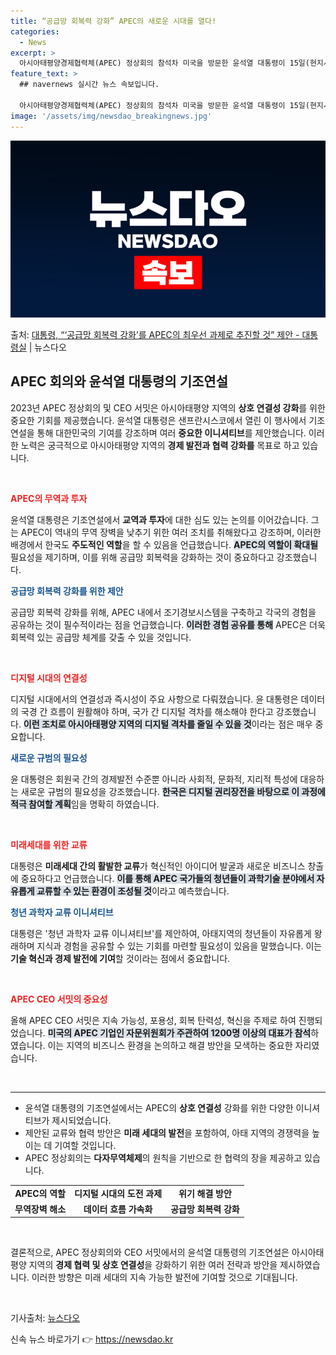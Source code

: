 ```yaml
---
title: “공급망 회복력 강화” APEC의 새로운 시대를 열다!
categories:
  - News
excerpt: >
  아시아태평양경제협력체(APEC) 정상회의 참석차 미국을 방문한 윤석열 대통령이 15일(현지시간) 샌프란시스코…
feature_text: >
  ## navernews 실시간 뉴스 속보입니다.

  아시아태평양경제협력체(APEC) 정상회의 참석차 미국을 방문한 윤석열 대통령이 15일(현지시간) 샌프란시스코…
image: '/assets/img/newsdao_breakingnews.jpg'
---
```


![뉴스다오 속보](/assets/img/newsdao_breakingnews.jpg)

<p>출처: <a href="https://newsdao.kr/2544" rel="dofollow">대통령,  “‘공급망 회복력 강화’를 APEC의 최우선 과제로 추진할 것” 제안 - 대통령실</a> | 뉴스다오</p>

<h2 data-ke-size="size26">APEC 회의와 윤석열 대통령의 기조연설</h2>

<p data-ke-size="size16">2023년 APEC 정상회의 및 CEO 서밋은 아시아태평양 지역의 <b>상호 연결성 강화</b>를 위한 중요한 기회를 제공했습니다. 윤석열 대통령은 샌프란시스코에서 열린 이 행사에서 기조연설을 통해 대한민국의 기여를 강조하며 여러 <b>중요한 이니셔티브</b>를 제안했습니다. 이러한 노력은 궁극적으로 아시아태평양 지역의 <b>경제 발전과 협력 강화를</b> 목표로 하고 있습니다.</p>

<p data-ke-size="size16">&nbsp;</p>

<b><span style="color: #ee2323;">APEC의 무역과 투자</span></b>

<p data-ke-size="size16">윤석열 대통령은 기조연설에서 <b>교역과 투자</b>에 대한 심도 있는 논의를 이어갔습니다. 그는 APEC이 역내의 무역 장벽을 낮추기 위한 여러 조치를 취해왔다고 강조하며, 이러한 배경에서 한국도 <b>주도적인 역할</b>을 할 수 있음을 언급했습니다. <b><span style="background-color: #21538527;">APEC의 역할이 확대될</span></b> 필요성을 제기하며, 이를 위해 공급망 회복력을 강화하는 것이 중요하다고 강조했습니다.</p>

<b><span style="color: #1a5490;">공급망 회복력 강화를 위한 제안</span></b>

<p data-ke-size="size16">공급망 회복력 강화를 위해, APEC 내에서 조기경보시스템을 구축하고 각국의 경험을 공유하는 것이 필수적이라는 점을 언급했습니다. <b><span style="background-color: #21538527;">이러한 경험 공유를 통해</span></b> APEC은 더욱 회복력 있는 공급망 체계를 갖출 수 있을 것입니다.</p>

<p data-ke-size="size16">&nbsp;</p>

<b><span style="color: #ee2323;">디지털 시대의 연결성</span></b>

<p data-ke-size="size16">디지털 시대에서의 연결성과 즉시성이 주요 사항으로 다뤄졌습니다. 윤 대통령은 데이터의 국경 간 흐름이 원활해야 하며, 국가 간 디지털 격차를 해소해야 한다고 강조했습니다. <b><span style="background-color: #21538527;">이런 조치로 아시아태평양 지역의 디지털 격차를 줄일 수 있을 것</span></b>이라는 점은 매우 중요합니다.</p>

<b><span style="color: #1a5490;">새로운 규범의 필요성</span></b>

<p data-ke-size="size16">윤 대통령은 회원국 간의 경제발전 수준뿐 아니라 사회적, 문화적, 지리적 특성에 대응하는 새로운 규범의 필요성을 강조했습니다. <b><span style="background-color: #21538527;">한국은 디지털 권리장전을 바탕으로 이 과정에 적극 참여할 계획</span></b>임을 명확히 하였습니다.</p>

<p data-ke-size="size16">&nbsp;</p>

<b><span style="color: #ee2323;">미래세대를 위한 교류</span></b>

<p data-ke-size="size16">대통령은 <b>미래세대 간의 활발한 교류</b>가 혁신적인 아이디어 발굴과 새로운 비즈니스 창출에 중요하다고 언급했습니다. <b><span style="background-color: #21538527;">이를 통해 APEC 국가들의 청년들이 과학기술 분야에서 자유롭게 교류할 수 있는 환경이 조성될 것</span></b>이라고 예측했습니다.</p>

<b><span style="color: #1a5490;">청년 과학자 교류 이니셔티브</span></b>

<p data-ke-size="size16">대통령은 '청년 과학자 교류 이니셔티브'를 제안하여, 아태지역의 청년들이 자유롭게 왕래하며 지식과 경험을 공유할 수 있는 기회를 마련할 필요성이 있음을 말했습니다. 이는 <b>기술 혁신과 경제 발전에 기여</b>할 것이라는 점에서 중요합니다.</p>

<p data-ke-size="size16">&nbsp;</p>

<b><span style="color: #ee2323;">APEC CEO 서밋의 중요성</span></b>

<p data-ke-size="size16">올해 APEC CEO 서밋은 지속 가능성, 포용성, 회복 탄력성, 혁신을 주제로 하여 진행되었습니다. <b><span style="background-color: #21538527;">미국의 APEC 기업인 자문위원회가 주관하여 1200명 이상의 대표가 참석</span></b>하였습니다. 이는 지역의 비즈니스 환경을 논의하고 해결 방안을 모색하는 중요한 자리였습니다.</p>

<p data-ke-size="size16">&nbsp;</p>

<hr>

<ul>
    <li>윤석열 대통령의 기조연설에서는 APEC의 <b>상호 연결성</b> 강화를 위한 다양한 이니셔티브가 제시되었습니다.</li>
    <li>제안된 교류와 협력 방안은 <b>미래 세대의 발전</b>을 포함하여, 아태 지역의 경쟁력을 높이는 데 기여할 것입니다.</li>
    <li>APEC 정상회의는 <b>다자무역체제</b>의 원칙을 기반으로 한 협력의 장을 제공하고 있습니다.</li>
</ul>

<table style="width: 100%;">
    <tr>
        <td style="text-align: center; height: 17px;"><b>APEC의 역할</b></td>
        <td style="text-align: center; height: 17px;"><b>디지털 시대의 도전 과제</b></td>
        <td style="text-align: center; height: 17px;"><b>위기 해결 방안</b></td>
    </tr>
    <tr>
        <td style="text-align: center; height: 17px;"><b>무역장벽 해소</b></td>
        <td style="text-align: center; height: 17px;"><b>데이터 흐름 가속화</b></td>
        <td style="text-align: center; height: 17px;"><b>공급망 회복력 강화</b></td>
    </tr>
</table>

<p data-ke-size="size16">&nbsp;</p>

<p data-ke-size="size16">결론적으로, APEC 정상회의와 CEO 서밋에서의 윤석열 대통령의 기조연설은 아시아태평양 지역의 <b>경제 협력 및 상호 연결성</b>을 강화하기 위한 여러 전략과 방안을 제시하였습니다. 이러한 방향은 미래 세대의 지속 가능한 발전에 기여할 것으로 기대됩니다.</p>

<p data-ke-size="size16">&nbsp;</p>

<p data-ke-size="size16">기사출처: <a href="https://newsdao.kr/2544">뉴스다오</a></p> 

신속 뉴스 바로가기 👉 <a href="https://newsdao.kr" rel="dofollow">https://newsdao.kr</a>


